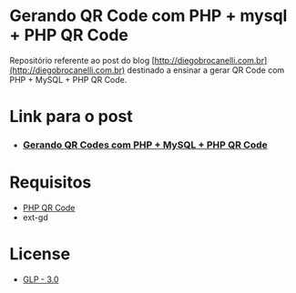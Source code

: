 # Gerando QR Code com PHP + mysql + PHP QR Code

Repositório referente ao post do blog [http://diegobrocanelli.com.br](http://diegobrocanelli.com.br) destinado a ensinar a gerar QR Code com PHP + MySQL + PHP QR Code.

# Link para o post
- ### [Gerando QR Codes com PHP + MySQL + PHP QR Code](http://www.diegobrocanelli.com.br/php/gerando-qr-codes-com-php-mysql-php-qr-code/)

# Requisitos

- [PHP QR Code](http://phpqrcode.sourceforge.net/)
- ext-gd 

# License
- [GLP - 3.0](https://github.com/Diego-Brocanelli/gerando_qrcode_php_mysql/blob/master/LICENSE)
